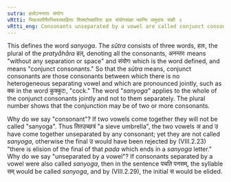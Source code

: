 ```yaml
---
sutra: हलोऽनन्तराः संयोगः
vRtti: भिन्नजातीयैरज्भिरव्यवहिताः श्लिष्टोच्चारिता हलः संयोगसंज्ञा भवन्ति समुदायः संज्ञी ॥
vRtti_eng: Consonants unseparated by a vowel are called conjunct consonants.
---
```

This defines the word _sanyoga_. The _sûtra_ consists of three words, हलः, the plural of the _pratyåhåra_ हल्, denoting all the consonants, अनन्तरः means "without any separation or space" and संयोगः which is the word defined, and means "conjunct consonants." So that the _sūtra_ means, conjunct consonants are those consonants between which there is no heterogeneous separating vowel and which are pronounced jointly, such as क्क in the word कुक्कुटः, "cock." The word "_sanyoga_" applies to the whole of the conjunct consonants jointly and not to them separately. The plural number shows that the conjunction may be of two or more consonants.

Why do we say "consonant"? If two vowels come together they will not be called "sanyoga". Thus तितउच्छत्रं "a sieve umbrella", the two vowels अ and उ have come together unseparated by any consonant; yet they are not called _sanyoga_, otherwise the final उ would have been rejected by (VIII.2.23) "there is elision of the final of that _pada_ which ends in a _sanyoga_ letter." Why do we say "unseparated by a vowel"? If consonants separated by a vowel were also called _sanyoga_, then in the sentence पचति पनसम्, the syllable सम् would be called _sanyoga_, and by (VIII.2.29), the initial स would be elided.
